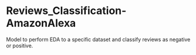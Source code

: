 # Reviews_Classification-AmazonAlexa
Model to perform EDA to a specific dataset and classify reviews as negative or positive.
